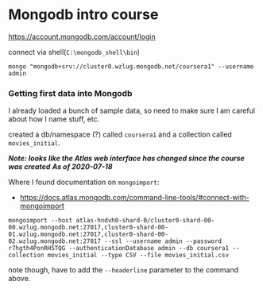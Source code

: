 # Mongodb intro course

https://account.mongodb.com/account/login

connect via shell(`C:\mongodb_shell\bin`)

```
mongo "mongodb+srv://cluster0.wzlug.mongodb.net/coursera1" --username admin
```

### Getting first data into Mongodb

I already loaded a bunch of sample data, so need to make sure I am careful about how I name stuff, etc.

created a db/namespace (?) called `coursera1` and a collection called `movies_initial`.

***Note: looks like the Atlas web interface has changed since the course was created***
***As of 2020-07-18***

Where I found documentation on `mongoimport`:
 - https://docs.atlas.mongodb.com/command-line-tools/#connect-with-mongoimport

```
mongoimport --host atlas-hndvh0-shard-0/cluster0-shard-00-00.wzlug.mongodb.net:27017,cluster0-shard-00-01.wzlug.mongodb.net:27017,cluster0-shard-00-02.wzlug.mongodb.net:27017 --ssl --username admin --password r7hgth4PonRH5TQG --authenticationDatabase admin --db coursera1 --collection movies_initial --type CSV --file movies_initial.csv
```

note though, have to add the `--headerline` parameter to the command above.


